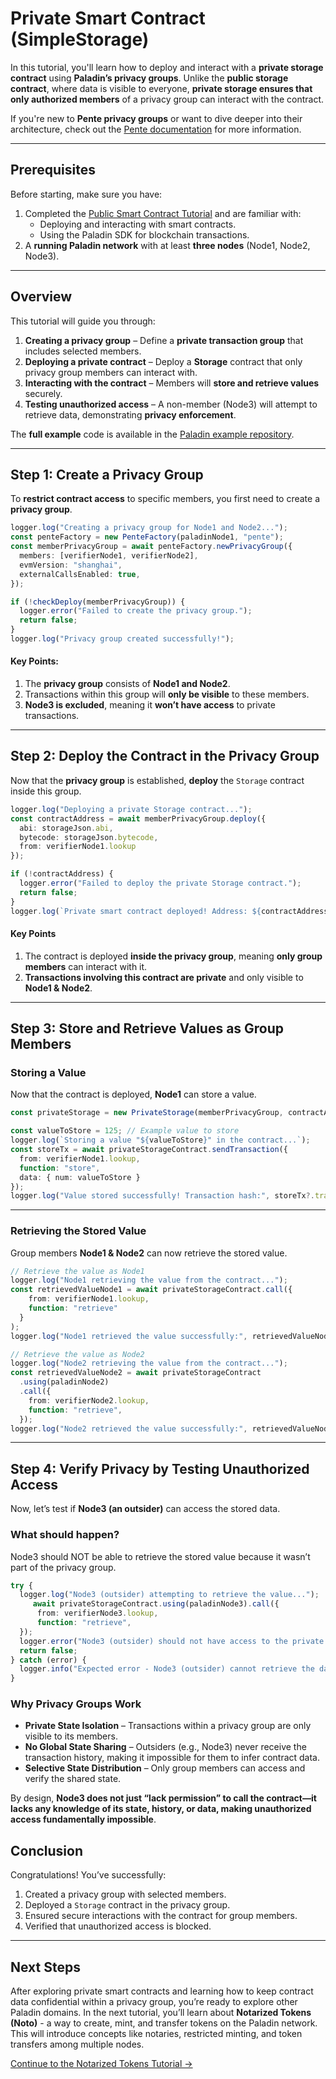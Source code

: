 # Private Smart Contract (SimpleStorage)

In this tutorial, you'll learn how to deploy and interact with a **private storage contract** using **Paladin’s privacy groups**. Unlike the **public storage contract**, where data is visible to everyone, **private storage ensures that only authorized members** of a privacy group can interact with the contract.

If you're new to **Pente privacy groups** or want to dive deeper into their architecture, check out the [Pente documentation](https://lf-decentralized-trust-labs.github.io/paladin/head/architecture/pente) for more information.

---

## Prerequisites

Before starting, make sure you have:

1. Completed the [Public Smart Contract Tutorial](./public-storage.md) and are familiar with:
   - Deploying and interacting with smart contracts.
   - Using the Paladin SDK for blockchain transactions.
2. A **running Paladin network** with at least **three nodes** (Node1, Node2, Node3).

---

## Overview

This tutorial will guide you through:

1. **Creating a privacy group** – Define a **private transaction group** that includes selected members.
2. **Deploying a private contract** – Deploy a **Storage** contract that only privacy group members can interact with.
3. **Interacting with the contract** – Members will **store and retrieve values** securely.
4. **Testing unauthorized access** – A non-member (Node3) will attempt to retrieve data, demonstrating **privacy enforcement**.

The **full example** code is available in the [Paladin example repository](https://github.com/LF-Decentralized-Trust-labs/paladin/blob/main/example/private-storage).

---

## Step 1: Create a Privacy Group

To **restrict contract access** to specific members, you first need to create a **privacy group**.

```typescript
logger.log("Creating a privacy group for Node1 and Node2...");
const penteFactory = new PenteFactory(paladinNode1, "pente");
const memberPrivacyGroup = await penteFactory.newPrivacyGroup({
  members: [verifierNode1, verifierNode2],
  evmVersion: "shanghai",
  externalCallsEnabled: true,
});

if (!checkDeploy(memberPrivacyGroup)) {
  logger.error("Failed to create the privacy group.");
  return false;
}
logger.log("Privacy group created successfully!");
```

#### Key Points:  
1.  The **privacy group** consists of **Node1 and Node2**.  
2. Transactions within this group will **only be visible** to these members.  
3. **Node3 is excluded**, meaning it **won’t have access** to private transactions.  

---

## Step 2: Deploy the Contract in the Privacy Group

Now that the **privacy group** is established, **deploy** the `Storage` contract inside this group.

```typescript
logger.log("Deploying a private Storage contract...");
const contractAddress = await memberPrivacyGroup.deploy({
  abi: storageJson.abi,
  bytecode: storageJson.bytecode,
  from: verifierNode1.lookup
});

if (!contractAddress) {
  logger.error("Failed to deploy the private Storage contract.");
  return false;
}
logger.log(`Private smart contract deployed! Address: ${contractAddress}`);
```

#### Key Points  

1. The contract is deployed **inside the privacy group**, meaning **only group members** can interact with it.  
2. **Transactions involving this contract are private** and only visible to **Node1 & Node2**.  

---

## Step 3: Store and Retrieve Values as Group Members

### Storing a Value

Now that the contract is deployed, **Node1** can store a value.

```typescript
const privateStorage = new PrivateStorage(memberPrivacyGroup, contractAddress);

const valueToStore = 125; // Example value to store
logger.log(`Storing a value "${valueToStore}" in the contract...`);
const storeTx = await privateStorageContract.sendTransaction({
  from: verifierNode1.lookup,
  function: "store",
  data: { num: valueToStore }
});
logger.log("Value stored successfully! Transaction hash:", storeTx?.transactionHash);
```

---

### Retrieving the Stored Value

Group members **Node1 & Node2** can now retrieve the stored value.

```typescript
// Retrieve the value as Node1
logger.log("Node1 retrieving the value from the contract...");
const retrievedValueNode1 = await privateStorageContract.call({
    from: verifierNode1.lookup,
    function: "retrieve"
  }
);
logger.log("Node1 retrieved the value successfully:", retrievedValueNode1["value"]);

// Retrieve the value as Node2
logger.log("Node2 retrieving the value from the contract...");
const retrievedValueNode2 = await privateStorageContract
  .using(paladinNode2)
  .call({
    from: verifierNode2.lookup,
    function: "retrieve",
  });
logger.log("Node2 retrieved the value successfully:", retrievedValueNode2["value"]);
```

---

## Step 4: Verify Privacy by Testing Unauthorized Access

Now, let’s test if **Node3 (an outsider)** can access the stored data.  

### **What should happen?**  

Node3 should NOT be able to retrieve the stored value because it wasn’t part of the privacy group.  

```typescript
try {
  logger.log("Node3 (outsider) attempting to retrieve the value...");
     await privateStorageContract.using(paladinNode3).call({
      from: verifierNode3.lookup,
      function: "retrieve",
  });
  logger.error("Node3 (outsider) should not have access to the private Storage contract!");
  return false;
} catch (error) {
  logger.info("Expected error - Node3 (outsider) cannot retrieve the data. Access denied.");
}
```

### Why Privacy Groups Work
- **Private State Isolation** – Transactions within a privacy group are only visible to its members.  
- **No Global State Sharing** – Outsiders (e.g., Node3) never receive the transaction history, making it impossible for them to infer contract data.  
- **Selective State Distribution** – Only group members can access and verify the shared state.  

By design, **Node3 does not just “lack permission” to call the contract—it lacks any knowledge of its state, history, or data, making unauthorized access fundamentally impossible**.  

## Conclusion

Congratulations! You’ve successfully:

1. Created a privacy group with selected members.
2. Deployed a `Storage` contract in the privacy group.
3. Ensured secure interactions with the contract for group members.
4. Verified that unauthorized access is blocked.

---

## Next Steps

After exploring private smart contracts and learning how to keep contract data confidential within a privacy group, you’re ready to explore other Paladin domains. In the next tutorial, you’ll learn about **Notarized Tokens (Noto)** - a way to create, mint, and transfer tokens on the Paladin network. This will introduce concepts like notaries, restricted minting, and token transfers among multiple nodes.

[Continue to the Notarized Tokens Tutorial →](./notarized-tokens.md)
